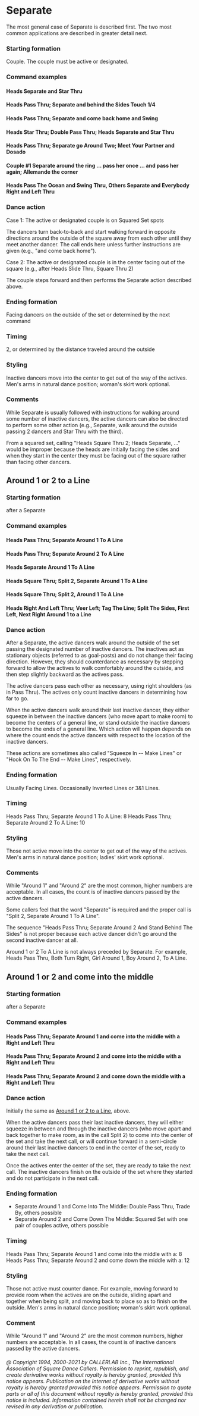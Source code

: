 
# Separate

The most general case of Separate is described first. The two most common applications are described in
greater detail next.

### Starting formation

Couple. The couple must be active or designated.

### Command examples

#### Heads Separate and Star Thru
#### Heads Pass Thru; Separate and behind the Sides Touch 1/4
#### Heads Pass Thru; Separate and come back home and Swing
#### Heads Star Thru; Double Pass Thru; Heads Separate and Star Thru
#### Heads Pass Thru; Separate go Around Two; Meet Your Partner and Dosado
#### Couple #1 Separate around the ring ... pass her once ... and pass her again; Allemande the corner
#### Heads Pass The Ocean and Swing Thru, Others Separate and Everybody Right and Left Thru

### Dance action

Case 1: The active or designated couple is on Squared Set spots

The dancers turn back-to-back and start walking forward in opposite directions around the outside of
the square away from each other until they meet another dancer. The call ends here unless further
instructions are given (e.g., "and come back home").

Case 2: The active or designated couple is in the center facing out of the square (e.g., after Heads Slide
Thru, Square Thru 2)

The couple steps forward and then performs the Separate action described above.

### Ending formation

Facing dancers on the outside of the set or determined by the next command

### Timing

2, or determined by the distance traveled around the outside

### Styling

Inactive dancers move into the center to get out of the way of the actives. Men's arms in natural
dance position; woman's skirt work optional.

### Comments

While Separate is usually followed with instructions for walking around some number of
inactive dancers, the active dancers can also be directed to perform some other action (e.g., Separate,
walk around the outside passing 2 dancers and Star Thru with the third).

From a squared set, calling
"Heads Square Thru 2; Heads Separate, ..." would be improper because the
heads are initially facing the sides and when they start in the center they must be facing out of the
square rather than facing other dancers.

## Around 1 or 2 to a Line

### Starting formation

after a Separate

### Command examples

#### Heads Pass Thru; Separate Around 1 To A Line
#### Heads Pass Thru; Separate Around 2 To A Line
#### Heads Separate Around 1 To A Line
#### Heads Square Thru; Split 2, Separate Around 1 To A Line
#### Heads Square Thru; Split 2, Around 1 To A Line
#### Heads Right And Left Thru; Veer Left; Tag The Line; Split The Sides, First Left, Next Right Around 1 to a Line

### Dance action

After a Separate, the active dancers walk around the outside of the set passing the
designated number of inactive dancers. The inactives act as stationary objects (referred to as
goal-posts) and do not change their facing direction. However, they should counterdance as necessary
by stepping forward to allow the actives to walk comfortably around the outside, and then step slightly
backward as the actives pass.

The active dancers pass each other as necessary, using right shoulders (as in Pass Thru). The actives
only count inactive dancers in determining how far to go.

When the active dancers walk around their last inactive dancer, they either squeeze in between the
inactive dancers (who move apart to make room) to become the centers of a general line, or stand
outside the inactive dancers to become the ends of a general line. Which action will happen depends
on where the count ends the active dancers with respect to the location of the inactive dancers.

These actions are sometimes also called
"Squeeze In -- Make Lines" or "Hook On To The End -- Make Lines",
respectively.

### Ending formation

Usually Facing Lines. Occasionally Inverted Lines or 3&1 Lines.

### Timing

Heads Pass Thru; Separate Around 1 To A Line: 8 Heads Pass Thru; Separate Around 2 To A
Line: 10

### Styling

Those not active move into the center to get out of the way of the actives. Men's arms in natural
dance position; ladies' skirt work optional.

### Comments

While "Around 1" and "Around 2" are the most common,
higher numbers are acceptable. In
all cases, the count is of inactive dancers passed by the active dancers.

Some callers feel that the word "Separate" is required
and the proper call is "Split 2, Separate Around 1 To A Line".

The sequence "Heads Pass Thru; Separate Around 2 And Stand Behind The Sides"
is not proper
because each active dancer didn't go around the second inactive dancer at all.

Around 1 or 2 To A Line is not always preceded by Separate. For example, Heads Pass Thru, Both
Turn Right, Girl Around 1, Boy Around 2, To A Line.

## Around 1 or 2 and come into the middle

### Starting formation

after a Separate

### Command examples

#### Heads Pass Thru; Separate Around 1 and come into the middle with a Right and Left Thru
#### Heads Pass Thru; Separate Around 2 and come into the middle with a Right and Left Thru
#### Heads Pass Thru; Separate Around 2 and come down the middle with a Right and Left Thru

### Dance action

Initially the same as [Around 1 or 2 to a Line](#toaline), above.

When the active dancers pass their last inactive dancers, they will either squeeze in between and
through the inactive dancers (who move apart and back together to make room, as in the call Split 2)
to come into the center of the set and take the next call, or will continue forward in a semi-circle around
their last inactive dancers to end in the center of the set, ready to take the next call.

Once the actives enter the center of the set, they are ready to take the next call. The inactive dancers
finish on the outside of the set where they started and do not participate in the next call.

### Ending formation

- Separate Around 1 and Come Into The Middle: Double Pass Thru, Trade By, others possible
- Separate Around 2 and Come Down The Middle: Squared Set with one pair of couples active, others
possible

### Timing

Heads Pass Thru; Separate Around 1 and come into the middle with a: 8  
Heads Pass Thru; Separate Around 2 and come down the middle with a: 12

### Styling

Those not active must counter dance. For example, moving forward to provide room when the
actives are on the outside, sliding apart and together when being split, and moving back to place so as
to finish on the outside. Men's arms in natural dance position; woman's skirt work optional.

### Comment

While "Around 1" and "Around 2" are the most common numbers, higher numbers are
acceptable. In all cases, the count is of inactive dancers passed by the active dancers.

###### @ Copyright 1994, 2000-2021 by CALLERLAB Inc., The International Association of Square Dance Callers. Permission to reprint, republish, and create derivative works without royalty is hereby granted, provided this notice appears. Publication on the Internet of derivative works without royalty is hereby granted provided this notice appears. Permission to quote parts or all of this document without royalty is hereby granted, provided this notice is included. Information contained herein shall not be changed nor revised in any derivation or publication.
